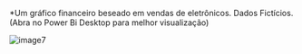 *Um gráfico financeiro beseado em vendas de eletrônicos. Dados Fictícios. 
(Abra no Power Bi Desktop para melhor visualização)


![image7](https://github.com/user-attachments/assets/1c534e4c-38b3-4f89-8114-85265d733ed6)




